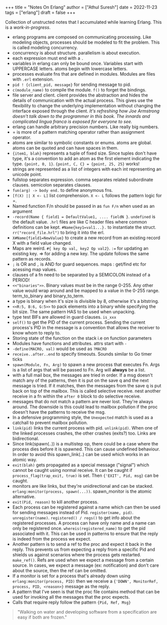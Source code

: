 +++
title = "Notes On Erlang"
author = ["Athul Suresh"]
date = 2022-11-23
tags = ["erlang"]
draft = false
+++

Collection of unstructed notes that I accumulated while learning Erlang. This is a _work-in-progress_.

-   erlang programs are composed on communicating processing. Like modeling objects, processes should be modeled to fit the problem. This is called modeling concurrency.
-   concurrency is about structure. parallelism is about execution.
-   each expression must end with a `.`
-   variables in erlang can only be bound once. Variables start with UPPERCASE letters. atoms begin with lowercase letters.
-   processes evaluate fns that are defined in modules. Modules are files with `.erl` extension.
-   `pid ! {client_pid, message}` for sending message to pid.
-   `c(module_name)` to compile the module. `f()`  to forget the bindings.
-   file server and client. client provides the abstraction and hides the details of communication with the actual process. This gives use the flexibility to change the underlying implementation without changing the interface exposed through the client. _It's refreshing how Joe Armstrong doesn't talk down to the programmer in this book. The innards and complicated lingua franca is exposed for everyone to see._
-   erlang can handle arbitrary precision numbers. Like really big numbers.
-   = is more of a pattern matching operator rather than assignment operator.
-   atoms are similar to symbolic constants or enums. atoms are global. atoms can be quoted and can have spaces in them.
-   `{item1, blah}` represents a tuple of fixed size. Since tuples don't have type, it's a convention to add an atom as the first element indicating the type. `{point, 0, 1}`. `{point, C, C} = {point, 25, 25}` works!
-   strings are represented as a list of integers with each int representing an unicode point.
-   fullstop separates expression. comma separates related subordinate clauses. semicolon separates clauses.
-   `fun(arg) -> body end.` to define anonymous fns.
-   `[f(X) || X <- L]` list comprehension. `X <- L` follows the pattern logic for =.
-   Named function F/n should be passed in as `fun F/n` when used as an argument
-   `-record(Name { field1 = DefaultValue1, .... fieldN }`.  `undefined` is the default value. `.hrl` files are like C header files where common definitions can be kept. `#Name{key1=val1...}.` to instantiate the struct. `rr("record_file.hrl")` to bring it into the erl.
-   `X#Name{field1=NewValue}` to create a new record from an existing record X with a field value changed.
-   Maps are weird. `#{ key Op val, key2 Op val2}`. `:=` for updating an existing key. =&gt; for adding a new key. The update follows the same pattern as records.
-   `;` is OR and `,` is AND for guard sequences. maps : get/find etc for acessing map values.
-   clauses of a fn need to be separated by a SEMICOLON instead of a PERIOD!
-   `<<"binaries">>`. Binary values must be in the range 0-255. Any other value would wrap around and be mapped to a value in the 0-255 range. term_to_binary and binary_to_term.
-   a type is binary when it's size is divisible by 8, otherwise it's a bitstring.
-   `<<R:5, B:6, G:5>>` to pack elements into a binary while specifying the bit size. The same pattern HAS to be used when unpacking.
-   type test BIFs are allowed in guard clauses. `is_xxx`
-   `self()` to get the PID of the current process. Sending the current process's PID in the message is a convention that allows the receiver to know whom to reply to.
-   Storing state of the function on the stack i.e on function parameters
-   Modules have functions and attributes. attrs start with `-`
-   `-define(MACRO, val)` would be used as `?MACRO`
-   `receive..after..end` to specify timeouts. Sounds similar to Go timer ticks
-   `spawn(Module, Fn, Arg)` to spawn a new process that executes Fn. Args is a list of args that will be passed to Fn. Arg will **always** be a list.
-   with a full mail box, the messages are tried in order. If a msg doesn't match any of the patterns, then it is put on the save q and the next message is tried. If it matches, then the messages from the save q is put back on top of the mailbox. This is called selective receive. nest another receive in a fn within the `after 0` block to do selective receive.
-   messages that do not match a pattern are never lost. They're always around. The downside is this could lead to mailbox pollution if the proc doesn't have the patterns to receive the msg.
-   In a defensive programming style, the `Unexpected` match is used as a catchall to prevent mailbox pollution.
-   `link(pid)` links the current process with pid. `unlink(pid)`. When one of the linked processes crashes, the other crashes (exits?) too. Links are bidirectional.
-   Since link(spawn(..)) is a multistep op, there could be a case where the process dies before it is spawned. This can cause undefined behaviour. In order to avoid this spawn_link(..) can be used which works in an atomic way.
-   `exit(blah)` gets propagated as a special message ("signal") which cannot be caught using normal receive. It can be caught if `process_flag(trap_exit, true)` is set. Then `{'EXIT', Pid, msg}` can be caught.
-   monitors are like links, but they're unidirectional and can be stacked. `erlang:monitor(process, spawn(...))`. spawn_monitor is the atomic alternative.
-   `exit(Pid, reason)` to kill another process.
-   Each process can be registered against a name which can then be used for sending messages instead of Pid. `register(name, pid)`. `unregister(name)`. `registered() / regs()` to get info about the registered processes. A process can have only name and a name can only be registered once. `whereis(registered_name)` to get the pid associated with it. This can be used in patterns to ensure that the reply is indeed from the process we expect.
-   Another pattern is to send a ref to the proc and expect it back in the reply. This prevents us from expecting a reply from a specific Pid and shields us against scenarios where the process gets restarted. `make_ref()`. Refs are used when we expect a message from a certain source. In cases, we expect a message (ex: notification) and don't care about the source, then the ref can be omitted.
-   If a monitor is set for a process that's already down using `erlang:monitor(process, PID)` then we receive a `{'DOWN', MonitorRef, process, PID, <reason>}` message as the reply.
-   A pattern that I've seen is that the proc file contains method that can be used for invoking all the messages that the proc expects.
-   Calls that require reply follow the pattern `{Pid, Ref, Msg}`

> "Walking on water and developing software from a specification are easy if both are frozen."
